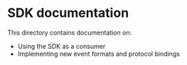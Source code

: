 # SDK documentation

This directory contains documentation on:

- Using the SDK as a consumer
- Implementing new event formats and protocol bindings
